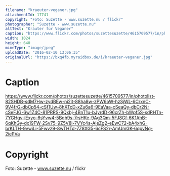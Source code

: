 ```yaml
---
filename: "kraeuter-veganer.jpg"
attachmentId: 17741
copyright: "Foto: Suzette - www.suzette.nu / flickr"
photographer: "Suzette - www.suzette.nu"
altText: "Kräuter für Veganer"
caption: "https://www.flickr.com/photos/suzettesuzette/4615709577/in/photolist-82SHDB-sdM7Hw-zydBEw-ni2it-88ha8w-zPW6oW-hzSjWL-6CrxnC-9V4frG-dbCp54-cSf1Uw-8hXTcD-xZu6a6-9EaVaa-cSeaQy-dbCr2N-cSeFJG-6w1Z4C-81PRRS-9Qxbj-4BnT1u-bJyrdD-96crZh-bWpf5S-sdRHTn-7YGHgv-iExyo-6sYvw4-5Bqh9s-7rsHKe-9Ag3Qm-5FJ8Gf-6K1AhB-6qKhGy-dx19FW-2Sv75-9Z5V8i-7VYc4s-AieZg2-eEwC72-bA4xhG-brKLTH-9vwiLi-5Fwvz9-8wTHTd-7Z8XG5-6cFS2r-AmUmGK-6qpvNg-2iePVa"
width: 1024
height: 640
mimeType: "image/jpeg"
uploadDate: "2016-02-10 13:06:35"
originalUrl: "https://bxq4fb.myraidbox.de/i/kraeuter-veganer.jpg"
---
```


# Caption

https://www.flickr.com/photos/suzettesuzette/4615709577/in/photolist-82SHDB-sdM7Hw-zydBEw-ni2it-88ha8w-zPW6oW-hzSjWL-6CrxnC-9V4frG-dbCp54-cSf1Uw-8hXTcD-xZu6a6-9EaVaa-cSeaQy-dbCr2N-cSeFJG-6w1Z4C-81PRRS-9Qxbj-4BnT1u-bJyrdD-96crZh-bWpf5S-sdRHTn-7YGHgv-iExyo-6sYvw4-5Bqh9s-7rsHKe-9Ag3Qm-5FJ8Gf-6K1AhB-6qKhGy-dx19FW-2Sv75-9Z5V8i-7VYc4s-AieZg2-eEwC72-bA4xhG-brKLTH-9vwiLi-5Fwvz9-8wTHTd-7Z8XG5-6cFS2r-AmUmGK-6qpvNg-2iePVa

# Copyright

Foto: Suzette - www.suzette.nu / flickr
